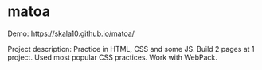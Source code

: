 # matoa

Demo:  https://skala10.github.io/matoa/

Project description: 
Practice in HTML, CSS and some JS. 
Build 2 pages at 1 project. Used most popular CSS practices. Work with WebPack.  
